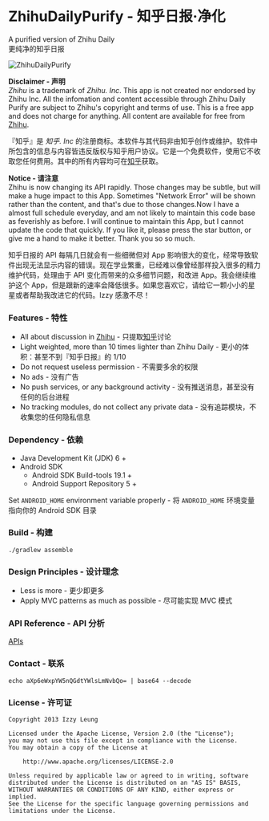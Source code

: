 ZhihuDailyPurify - 知乎日报·净化
================

A purified version of Zhihu Daily  
更纯净的知乎日报

![ZhihuDailyPurify](https://raw.githubusercontent.com/izzyleung/ZhihuDailyPurify/master/ZhihuDailyPurify.png)

__Disclaimer - 声明__  
*Zhihu* is a trademark of *Zhihu. Inc*. This app is not created nor endorsed by Zhihu Inc. All the infomation and content accessible through Zhihu Daily Purify are subject to Zhihu's copyright and terms of use. This is a free app and does not charge for anything. All content are available for free from [Zhihu](http://www.zhihu.com).  

『知乎』是 *知乎. Inc* 的注册商标。本软件与其代码非由知乎创作或维护。软件中所包含的信息与内容皆违反版权与知乎用户协议。它是一个免费软件，使用它不收取您任何费用。其中的所有内容均可在[知乎](http://www.zhihu.com)获取。

__Notice - 请注意__  
Zhihu is now changing its API rapidly. Those changes may be subtle, but will make a huge impact to this App. Sometimes "Network Error" will be shown rather than the content, and that's due to those changes.Now I have a almost full schedule everyday, and am not likely to maintain this code base as feverishly as before. I will continue to maintain this App, but I cannot update the code that quickly. If you like it, please press the star button, or give me a hand to make it better. Thank you so so much.  

知乎日报的 API 每隔几日就会有一些细微但对 App 影响很大的变化，经常导致软件出现无法显示内容的错误。现在学业繁重，已经难以像曾经那样投入很多的精力维护代码，处理由于 API 变化而带来的众多细节问题，和改进 App。我会继续维护这个 App，但是跟新的速率会降低很多。如果您喜欢它，请给它一颗小小的星星或者帮助我改进它的代码。Izzy 感激不尽！  

### Features - 特性
  - All about discussion in [Zhihu](http://www.zhihu.com) - 只提取[知乎](http://www.zhihu.com)讨论
  - Light weighted, more than 10 times lighter than Zhihu Daily - 更小的体积：甚至不到『知乎日报』的 1/10
  - Do not request useless permission - 不需要多余的权限
  - No ads - 没有广告
  - No push services, or any background activity - 没有推送消息，甚至没有任何的后台进程
  - No tracking modules, do not collect any private data - 没有追踪模块，不收集您的任何隐私信息

### Dependency - 依赖
  - Java Development Kit (JDK) 6 +
  - Android SDK
    - Android SDK Build-tools 19.1 +
    - Android Support Repository 5 +
    
Set `ANDROID_HOME` environment variable properly - 将 `ANDROID_HOME` 环境变量指向你的 Android SDK 目录

### Build - 构建
`./gradlew assemble`  

### Design Principles - 设计理念
  - Less is more - 更少即更多
  - Apply MVC patterns as much as possible - 尽可能实现 MVC 模式

### API Reference - API 分析
[APIs](https://github.com/izzyleung/ZhihuDailyPurify/wiki/%E7%9F%A5%E4%B9%8E%E6%97%A5%E6%8A%A5-API-%E5%88%86%E6%9E%90)

### Contact - 联系
`echo aXp6eWxpYW5nQGdtYWlsLmNvbQo= | base64 --decode`

### License - 许可证
    Copyright 2013 Izzy Leung

    Licensed under the Apache License, Version 2.0 (the "License");
    you may not use this file except in compliance with the License.
    You may obtain a copy of the License at

        http://www.apache.org/licenses/LICENSE-2.0

    Unless required by applicable law or agreed to in writing, software
    distributed under the License is distributed on an "AS IS" BASIS,
    WITHOUT WARRANTIES OR CONDITIONS OF ANY KIND, either express or implied.
    See the License for the specific language governing permissions and
    limitations under the License.
